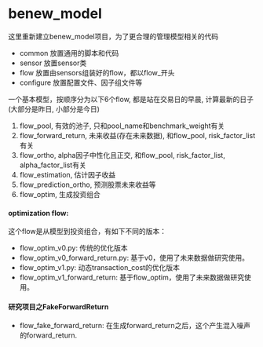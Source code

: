 # benew_model

这里重新建立benew_model项目，为了更合理的管理模型相关的代码

- common 放置通用的脚本和代码
- sensor 放置sensor类
- flow 放置由sensors组装好的flow，都以flow_开头
- configure 放置配置文件、因子组文件等


一个基本模型，按顺序分为以下6个flow, 都是站在交易日的早晨, 计算最新的日子(大部分是昨日, 小部分是今日)
1. flow_pool, 有效的池子, 只和pool_name和benchmark_weight有关
2. flow_forward_return, 未来收益(存在未来数据), 和flow_pool, risk_factor_list有关
3. flow_ortho, alpha因子中性化且正交, 和flow_pool, risk_factor_list, alpha_factor_list有关
4. flow_estimation, 估计因子收益
5. flow_prediction_ortho, 预测股票未来收益等
6. flow_optim, 生成投资组合

#### optimization flow:
这个flow是从模型到投资组合，有如下不同的版本：
* flow_optim_v0.py:  传统的优化版本
* flow_optim_v0_forward_return.py: 基于v0，使用了未来数据做研究使用。
* flow_optim_v1.py: 动态transaction_cost的优化版本
* flow_optim_v1_forward_return: 基于flow_optim，使用了未来数据做研究使用。


#### 研究项目之FakeForwardReturn
* flow_fake_forward_return: 在生成forward_return之后，这个产生混入噪声的forward_return.
